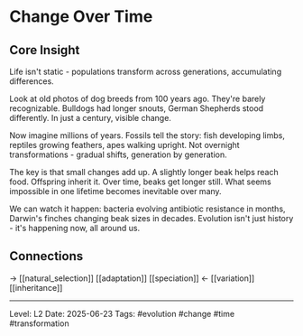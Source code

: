 # Change Over Time

## Core Insight
Life isn't static - populations transform across generations, accumulating differences.

Look at old photos of dog breeds from 100 years ago. They're barely recognizable. Bulldogs had longer snouts, German Shepherds stood differently. In just a century, visible change.

Now imagine millions of years. Fossils tell the story: fish developing limbs, reptiles growing feathers, apes walking upright. Not overnight transformations - gradual shifts, generation by generation.

The key is that small changes add up. A slightly longer beak helps reach food. Offspring inherit it. Over time, beaks get longer still. What seems impossible in one lifetime becomes inevitable over many.

We can watch it happen: bacteria evolving antibiotic resistance in months, Darwin's finches changing beak sizes in decades. Evolution isn't just history - it's happening now, all around us.

## Connections
→ [[natural_selection]] [[adaptation]] [[speciation]]
← [[variation]] [[inheritance]]

---
Level: L2
Date: 2025-06-23
Tags: #evolution #change #time #transformation